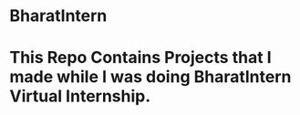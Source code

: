 # BharatIntern
# This Repo Contains Projects that I made while I was doing BharatIntern Virtual Internship.
